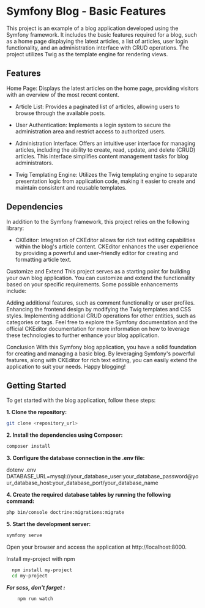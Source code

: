 # Symfony Blog - Basic Features
This project is an example of a blog application developed using the Symfony framework. It includes the basic features required for a blog, such as a home page displaying the latest articles, a list of articles, user login functionality, and an administration interface with CRUD operations. The project utilizes Twig as the template engine for rendering views.

## Features
Home Page: Displays the latest articles on the home page, providing visitors with an overview of the most recent content.

* Article List: Provides a paginated list of articles, allowing users to browse through the available posts.

* User Authentication: Implements a login system to secure the administration area and restrict access to authorized users.

* Administration Interface: Offers an intuitive user interface for managing articles, including the ability to create, read, update, and delete (CRUD) articles. This interface simplifies content management tasks for blog administrators.

* Twig Templating Engine: Utilizes the Twig templating engine to separate presentation logic from application code, making it easier to create and maintain consistent and reusable templates.

## Dependencies
In addition to the Symfony framework, this project relies on the following library:

* CKEditor: Integration of CKEditor allows for rich text editing capabilities within the blog's article content. CKEditor enhances the user experience by providing a powerful and user-friendly editor for creating and formatting article text.


Customize and Extend
This project serves as a starting point for building your own blog application. You can customize and extend the functionality based on your specific requirements. Some possible enhancements include:

Adding additional features, such as comment functionality or user profiles.
Enhancing the frontend design by modifying the Twig templates and CSS styles.
Implementing additional CRUD operations for other entities, such as categories or tags.
Feel free to explore the Symfony documentation and the official CKEditor documentation for more information on how to leverage these technologies to further enhance your blog application.

Conclusion
With this Symfony blog application, you have a solid foundation for creating and managing a basic blog. By leveraging Symfony's powerful features, along with CKEditor for rich text editing, you can easily extend the application to suit your needs. Happy blogging!
## Getting Started
To get started with the blog application, follow these steps:

**1. Clone the repository:**

```bash
git clone <repository_url>
```

**2. Install the dependencies using Composer:**

```bash
composer install
```

**3. Configure the database connection in the .env file:**

dotenv .env
DATABASE_URL=mysql://your_database_user:your_database_password@your_database_host:your_database_port/your_database_name

**4. Create the required database tables by running the following command:**

```bash
php bin/console doctrine:migrations:migrate
```
**5. Start the development server:**

```bash
symfony serve
```
Open your browser and access the application at http://localhost:8000.


Install my-project with npm

```bash
  npm install my-project
  cd my-project
```
***For scss, don't forget :*** 

```bash
    npm run watch
```
